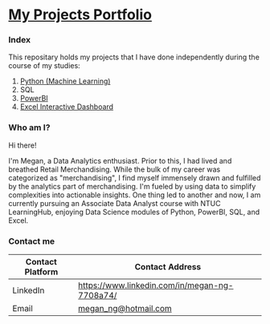 # [My Projects Portfolio](https://github.com/TheWorldAtMyFingerTips/My_Projects/blob/main/README.md)

### Index
This repositary holds my projects that I have done independently during the course of my studies:
1. [Python (Machine Learning)](https://github.com/TheWorldAtMyFingerTips/My_Projects/blob/main/python/README.md)
2. SQL
3. [PowerBI](https://github.com/TheWorldAtMyFingerTips/My_Projects/blob/main/PowerBI/README.md)
4. [Excel Interactive Dashboard](https://github.com/TheWorldAtMyFingerTips/My_Projects/tree/main/Excel)

### Who am I?
Hi there!

I'm Megan, a Data Analytics enthusiast. Prior to this, I had lived and breathed Retail Merchandising. While the bulk of my career was categorized as "merchandising", I find myself immensely drawn and fulfilled by the analytics part of merchandising. I'm fueled by using data to simplify complexities into actionable insights. One thing led to another and now, I am currently pursuing an Associate Data Analyst course with NTUC LearningHub, enjoying Data Science modules of Python, PowerBI, SQL, and Excel.


### Contact me
Contact Platform | Contact Address
---------------- | ------------------
LinkedIn | https://www.linkedin.com/in/megan-ng-7708a74/
Email | megan_ng@hotmail.com







